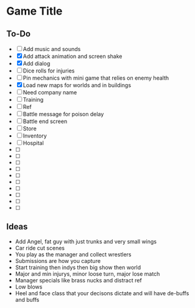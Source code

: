 # Game Title

## To-Do
- [ ] Add music and sounds
- [x] Add attack animation and screen shake
- [x] Add dialog
- [ ] Dice rolls for injuries
- [ ] Pin mechanics with mini game that relies on enemy health
- [x] Load new maps for worlds and in buildings
- [ ] Need company name
- [ ] Training
- [ ] Ref
- [ ] Battle message for poison delay
- [ ] Battle end screen
- [ ] Store
- [ ] Inventory
- [ ] Hospital
- [ ] 
- [ ]
- [ ]
- [ ]
- [ ]
- [ ]
- [ ]
- [ ]
- [ ]
- [ ]


## Ideas

- Add Angel, fat guy with just trunks and very small wings
- Car ride cut scenes
- You play as the manager and collect wrestlers
- Submissions are how you capture
- Start training then indys then big show then world
- Major and min injurys, minor loose turn, major lose match
- Manager specials like brass nucks and distract ref
- Low blows
- Heel and face class that your decisons dictate and will have de-buffs and buffs
